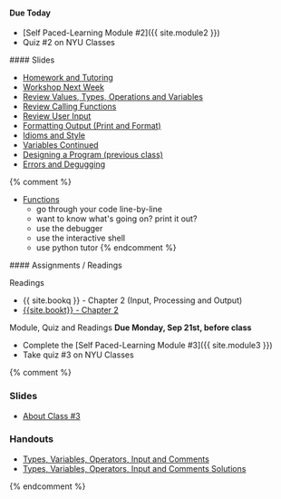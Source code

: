 <article class="due" markdown="block">

<a name="class3"></a>

#### Due Today

* [Self Paced-Learning Module #2]({{ site.module2 }})
* Quiz #2 on NYU Classes

</article>

<article class="slides" markdown="block">
#### Slides

* [Homework and Tutoring](classes/03/homework.html)
* [Workshop Next Week](classes/03/workshop.html)
* [Review Values, Types, Operations and Variables](classes/03/review.html)
* [Review Calling Functions](classes/03/function-calls.html)
* [Review User Input](classes/03/input-review.html)
* [Formatting Output (Print and Format)](classes/03/formatting.html)
* [Idioms and Style](classes/03/idioms-style.html)
* [Variables Continued](classes/03/variables.html)
* [Designing a Program (previous class)](classes/02/design-input-output.html)
* [Errors and Degugging](classes/03/debugging.html)

{% comment %}
* [Functions](classes/03/functions.html)
	* go through your code line-by-line
	* want to know what's going on? print it out?
	* use the debugger
	* use the interactive shell
	* use python tutor
{% endcomment %}
</article>

<article class="assignments" markdown="block">
#### Assignments / Readings		

Readings

* {{ site.bookq }} - Chapter 2 (Input, Processing and Output)
* [{{site.bookt}} - Chapter 2](http://openbookproject.net/thinkcs/python/english3e/variables_expressions_statements.html)

Module, Quiz and Readings __Due Monday, Sep 21st, before class__ 


* Complete the [Self Paced-Learning Module #3]({{ site.module3 }})
* Take quiz #3 on NYU Classes

</article>
{% comment %}

### Slides
* [About Class #3](classes/03/about.html)

### Handouts
* [Types, Variables, Operators, Input and Comments](resources/handouts/class03/types-variables-operators-comments.pdf)
* [Types, Variables, Operators, Input and Comments Solutions](resources/handouts/class03/types-variables-operators-comments-solutions.pdf)

{% endcomment %}

